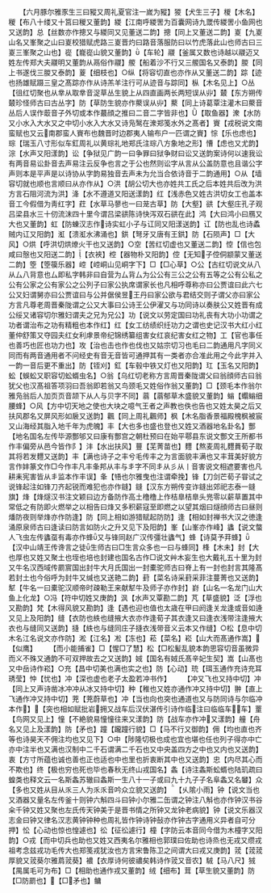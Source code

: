 <!-- { "loadSidebar": true } -->
　　【六月豚尔雅豕生三曰豵又周礼夏官注一嵗为豵】猣【犬生三子】椶【木名】稯【布八十缕又十筥曰稯又董韵】緵【江南呼緵罟为百囊网诗九罭传緵罟小鱼网也又送韵】总【丝数亦作摠又与緵同又见董送二韵】摠【同上又董送二韵】嵏【九嵏山名又峯聚之山曰嵏校猎赋虎路三嵏晋灼曰路音落服防曰以竹虎落此山也师古曰三嵏三峯聚之山也】嵸【巃嵸山貌又董韵】【车轮】鬷【釜属又数也诗越以鬷迈又姓左传郑大夫鬷明又董韵从鬲俗作鬷】艐【船着沙不行又三艐国名又泰韵】朡【同上书遂伐三朡又泰韵】葼【细枝也】○纵【将容切直也亦作从又董送二韵】踪【迹也扬雄赋蹑三皇之髙踪亦作从诗羔羊注行可从迹音与踪同】枞【木名见上】○丛【徂红切聚也从丵从取丵音浞草丛生貌上从四直画两长两短误从丱】樷【东方朔传樷珍怪师古曰古丛字】防【草防生貌亦作藂误从丱】藂【同上诗葛覃注灌木曰藂音丛后人误作菆音子外切或本作蕞顔之推曰二音二字皆非也】【取鱼器】潨【水防又小水入大水又之中切小水入大水又诗凫鹥在潨郑笺水外之髙者】賨【戎税说文南蛮赋也又云南郡蛮人賨布也魏晋时边郡夷人输布户一匹谓之賨】悰【乐也虑也】琮【瑞玉八寸形似车釭周礼以黄琮礼地郑氏注琮八方象地之形】慒【虑也又尤韵】淙【水声又阳漾韵】讼【争狱见广韵一曰争罪曰狱争财曰讼又送韵案诗何以速我讼有两音易讼卦音去声易注云反争也言之于公也然则讼字从言从公盖防意也且谐公字声则本是平声是以诗协从字韵易独音去声未为允当合依诗音于二韵通用】○从【墙容切就也顺也言顺曰从亦作从】○洪【胡公切大也亦姓共工氏之后本姓共后改为洪方言石阻河流为洪】洚【水不遵道又阳送漾韵】红【浅赤色又姓古洪切女工也盖本音工今假借为靑红字】荭【水草马蓼也一曰茏古草】防【大壑】谼【大壑庄孔子观吕梁县水三十仞流沫四十里今谓吕梁谼陈诗快泻双石谼在此】鸿【大曰鸿小曰鴈又大也又董韵】虹【防蝀汉志作诗实虹小子与讧同又阳漾送韵】讧【防也乱也诗蟊贼内讧又阳韵】渱【溃渱水沸涌也】鉷【弩牙又唐有王鉷】防【石陨声】□【大风】○烘【呼洪切烘燎火干也又送韵】○空【苦红切虚也又董送二韵】悾【信也包咸曰慤也又阳送二韵】【衣裌】椌【器物朴又阳韵】倥【无知子倥侗颛蒙又董送二韵】箜【箜篌乐器】崆【崆峒山见峒字下】□【□心草】○公【古红切说文从八从厶八背意也厶即私字韩非曰自营为厶背厶为公公有三公之公有五等之公有公私之公有公家之公有家公之公列子曰家公执席谓家长也凡相呼尊称亦曰公贾谊曰此六七公又妇谓舅亦曰公贾谊曰与公并倨侯昱王丹曰家公欲与君结交则子谓父亦曰家公方言凡尊老周晋秦陇谓之公又大事曰公诗王公伊濯又与功同诗以奏肤公又姓晋有成公绥又诸容切尔雅妇谓夫之兄为兄公】功【说文以劳定国曰功礼丧有大功小功谓之功者谓治布之功有精粗也本作红】红【女工纺绩织纴功力之谓也史记汉书大红小红董仲舒策又夺园夫红女利虖景帝纪锦绣纂组害女红哀纪害女红之物】工【官也事任也善巧也匠也功力也】攻【治也击也作也伐也又姑宗切习也毛曰二韵通用凡字同义同而有两音通用者不问经史有音无音皆可通押其有一类者亦合准此用之今此字并入一韵一音后更不重出】防【铚刈】釭【车毂中铁又灯也又阳韵】玒【玉名又阳韵】蚣【蜈蚣又职容切蚣蝑虫名】○翁【乌红切老称方言周晋秦陇谓父曰翁顔师古曰翁犹父也汉髙祖答项羽曰吾翁即若翁又鸟颈毛又姓俗作翁又董韵】□【颈毛本作翁尔雅凫翁后人加页页音颉下从人与贝字不同】蓊【蓊郁草木盛貌又董韵】螉【蠮螉细腰蜂】○风【方中切天地之使也大块之噫气王者之声教也佚也告也又姓太昊之后又扶风郡名又屏风形如扆又送韵】飌【同上周礼飌师】枫【木名脂香景福殿槐枫被宸又山海经其脂入地千年为虎魄】丰【大也多也盛也登也又姓又酒器地名卦名】酆【地名国名左传毕源酆邭又曰康有酆宫之朝杜预曰在始平鄠县东说文酆文王所都书作丰偏旁从邑今皆作阝】沣【水出扶风】蘴【芜菁苗也】麷【熬麦周礼麷蕡荀子取其将若发麷又送韵】丰【满也诗子之丰兮毛传丰之为言面貌丰满也又丰茸美好貌方言作妦篆文作□今作丰凡丰夆邦从丰与丯字不同丯从彡从丨音害说文相遮要害也凡耕耒宪害皆从丯监本作丰误】夆【啎也尔雅曳也注谓牵挽】锋【刀剑芒荀子甞试之说锋起注如锋刀齐起锐而难犯也亦作鏠】鏠【汉东方朔传变诈鏠出郊祀志泰一鏠旗】烽【烽燧汉书注文颖曰边方备防作高土橹橹上作桔臯桔臯头兠零以薪草置其中常低之有防即火燃举之以相告曰烽又多积薪寇至即燃之以望其烟曰燧顔师古曰昼则燔防夜则举烽亦作防逢】防【同上相如游猎赋起防防】逢【相如封禅书大汉之徳逢涌原泉师古曰逢读曰防言如防火之升又见下及阳韵】峯【山峯亦作峰】蠭【说文螫人飞虫左传蠭虿有毒亦作蜂又与锋同赵广汉传彊壮蠭气】蜂【诗莫予荓蜂】【汉中山靖王传谗言之徒生师古曰□生言众多也一曰与蜂同】桻【木未】封【大也厚也又姓又聚土也垤也培也封建也国名古作□说文艸木妄生也大戴礼五十里为封又牛名汉西域传罽賔国出封牛大月氏国出一封橐驼师古曰脊上有一封也封言其隆髙若封土也今俗呼为封牛又缄也又送艳二韵】葑【菜名诗采葑采菲注蔓菁也又送韵】犎【牛名一曰橐驼汉顺帝时疎勒王来献犎牛及师子亦作封】崶【山名一名龙门山大鱼上化龙】○冯【符中切姓又庚韵】沨【水声又覃勘二韵】芃【草盛貌】泛【浮也又勘韵】梵【木得风貌又勘韵】逢【遇也迎也值也太歳在甲曰阏逢关龙逢或音如逄又见上及阳韵】缝【衣防也紩也缝掖大衣亦作逢荀子其衣逢又曰逢衣浅带注逢掖大衣也与缝同又送韵】摓【紩也与缝同庄子摓衣浅带音义云本又作缝】○松【息中切木名江名说文亦作防】淞【江名】凇【冻也】菘【菜名】崧【山大而髙通作嵩】【似鹰】
　　【而小能捕雀】□【惺□了慧】松【□松髪乱貌本韵思容切音虽微异而义不殊又通韵不可双押故去之又送韵】娀【国名有娀氏髙辛妃生契】嵩【山髙也又中岳诗作崧】○充【昌中切美也满也实之也】防【心动】珫【珥玉通作充诗充耳琇莹】忡【忧也】冲【深也虚也老子太盈若冲书作】
　　【冲又飞也又持中切】冲【同上又声诗凿冰冲冲从冰又持中切】种【稚也又姓亦通作冲又持中切】翀【直上飞通作冲又持中切】茺【茺蔚草也】冲【当也向也突也通道也又与防同诗与尔临冲本作】【突也相如赋批岩拥又战车后汉伏湛传引诗作临注曰临临车车】罿【鸟网又见上】憧【不絶貌易憧憧往来又漾韵】防【战车亦作冲又漾韵】艟【舟名又见上及漾韵】防【矛也】蹱【躘蹱行貌】□【马不行又御韵】佣【均也直也齐等也诗昊天不佣注均也又见下】○中【陟隆切极也成也宜也堪也任也列子得亦中亡亦中注半也又满也汉制中二千石谓满二千石也又中央盖四方之中也又内也又送韵】衷【方寸所蕴也诚也善也正也适也中也里也折衷断其中也又送韵】忠【内尽其心而不欺也】终【极也穷也死也毕也春秋无终山戎国名】螽【诗注螽斯蚣蝑也陆玑疏曰蝗类也释文云一名斯螽苏辙曰螽斯一生八十一子或曰九十九子子名阜螽又名蠜】众【多也又姓从目从乑三人为乑乑音吟众立貌又送韵】【乆隂小雨】钟【说文当也又酒器又量名左传釜十则钟六斛四斗曰钟小尔雅二缶谓之钟注八斛也亦作钟汉书谷籴千钟又姓又聚也左氏传天钟美于是晋书情之所钟又龙钟老病貌】钟【说文乐器汉志金曰钟又律名汉志黄钟钟种也周礼皆作钟诗钟鼔亦作钟古字通用义异者自可分押】忪【心动也惊也惶遽也】彸【征彸遽行】橦【字防云本音同今借为木橦字又阳韵】○戎【而中切兵也助也又姓又西夷名尔雅相也郭璞曰佐助也诗烝也无戎又缵戎祖考念兹戎功毛传大也郑笺戎犹汝也方言宋鲁陈卫之间谓大曰戎又庚韵】茙【茙茙厚貌又茙葵尔雅菺茙葵】襛【衣厚诗何彼禯矣韩诗作茙又音农】駥【马八尺】狨【禺属毛可为布】□【相助也通作戎又董韵】绒【细布】茸【草生貌又董韵】防【□防罽也】【□矛也】鳙
